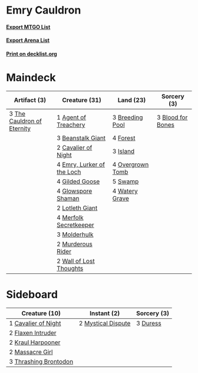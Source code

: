 # Emry Cauldron

#### [Export MTGO List](../collection/Emry%20Cauldron/Emry%20Cauldron.txt)
#### [Export Arena List](../collection/Emry%20Cauldron/Emry%20Cauldron_arena.txt)
#### [Print on decklist.org](http://decklist.org/?deckmain=1%09Agent%20of%20Treachery%0A3%09Beanstalk%20Giant%0A3%09Blood%20for%20Bones%0A3%09Breeding%20Pool%0A2%09Cavalier%20of%20Night%0A4%09Emry,%20Lurker%20of%20the%20Loch%0A4%09Forest%0A4%09Gilded%20Goose%0A4%09Glowspore%20Shaman%0A3%09Island%0A2%09Lotleth%20Giant%0A4%09Merfolk%20Secretkeeper%0A3%09Molderhulk%0A2%09Murderous%20Rider%0A4%09Overgrown%20Tomb%0A5%09Swamp%0A3%09The%20Cauldron%20of%20Eternity%0A2%09Wall%20of%20Lost%20Thoughts%0A4%09Watery%20Grave&deckside=1%09Cavalier%20of%20Night%0A3%09Duress%0A2%09Flaxen%20Intruder%0A2%09Kraul%20Harpooner%0A2%09Massacre%20Girl%0A2%09Mystical%20Dispute%0A3%09Thrashing%20Brontodon)
# Maindeck

|                                            Artifact (3)                                             |                                            Creature (31)                                            |                                         Land (23)                                         |                                        Sorcery (3)                                         |
|-----------------------------------------------------------------------------------------------------|-----------------------------------------------------------------------------------------------------|-------------------------------------------------------------------------------------------|--------------------------------------------------------------------------------------------|
|3 [The Cauldron of Eternity](http://gatherer.wizards.com/Pages/Card/Details.aspx?multiverseid=473044)|1 [Agent of Treachery](http://gatherer.wizards.com/Pages/Card/Details.aspx?multiverseid=466797)      |3 [Breeding Pool](http://gatherer.wizards.com/Pages/Card/Details.aspx?multiverseid=97088)  |3 [Blood for Bones](http://gatherer.wizards.com/Pages/Card/Details.aspx?multiverseid=466843)|
|                                                                                                     |3 [Beanstalk Giant](http://gatherer.wizards.com/Pages/Card/Details.aspx?multiverseid=473111)         |4 [Forest](http://gatherer.wizards.com/Pages/Card/Details.aspx?multiverseid=439860)        |                                                                                            |
|                                                                                                     |2 [Cavalier of Night](http://gatherer.wizards.com/Pages/Card/Details.aspx?multiverseid=466848)       |3 [Island](http://gatherer.wizards.com/Pages/Card/Details.aspx?multiverseid=439857)        |                                                                                            |
|                                                                                                     |4 [Emry, Lurker of the Loch](http://gatherer.wizards.com/Pages/Card/Details.aspx?multiverseid=473005)|4 [Overgrown Tomb](http://gatherer.wizards.com/Pages/Card/Details.aspx?multiverseid=405103)|                                                                                            |
|                                                                                                     |4 [Gilded Goose](http://gatherer.wizards.com/Pages/Card/Details.aspx?multiverseid=473122)            |5 [Swamp](http://gatherer.wizards.com/Pages/Card/Details.aspx?multiverseid=439858)         |                                                                                            |
|                                                                                                     |4 [Glowspore Shaman](http://gatherer.wizards.com/Pages/Card/Details.aspx?multiverseid=452923)        |4 [Watery Grave](http://gatherer.wizards.com/Pages/Card/Details.aspx?multiverseid=405114)  |                                                                                            |
|                                                                                                     |2 [Lotleth Giant](http://gatherer.wizards.com/Pages/Card/Details.aspx?multiverseid=452824)           |                                                                                           |                                                                                            |
|                                                                                                     |4 [Merfolk Secretkeeper](http://gatherer.wizards.com/Pages/Card/Details.aspx?multiverseid=473015)    |                                                                                           |                                                                                            |
|                                                                                                     |3 [Molderhulk](http://gatherer.wizards.com/Pages/Card/Details.aspx?multiverseid=452940)              |                                                                                           |                                                                                            |
|                                                                                                     |2 [Murderous Rider](http://gatherer.wizards.com/Pages/Card/Details.aspx?multiverseid=473059)         |                                                                                           |                                                                                            |
|                                                                                                     |2 [Wall of Lost Thoughts](http://gatherer.wizards.com/Pages/Card/Details.aspx?multiverseid=457203)   |                                                                                           |                                                                                            |


# Sideboard

|                                         Creature (10)                                          |                                         Instant (2)                                         |                                   Sorcery (3)                                    |
|------------------------------------------------------------------------------------------------|---------------------------------------------------------------------------------------------|----------------------------------------------------------------------------------|
|1 [Cavalier of Night](http://gatherer.wizards.com/Pages/Card/Details.aspx?multiverseid=466848)  |2 [Mystical Dispute](http://gatherer.wizards.com/Pages/Card/Details.aspx?multiverseid=473020)|3 [Duress](http://gatherer.wizards.com/Pages/Card/Details.aspx?multiverseid=14557)|
|2 [Flaxen Intruder](http://gatherer.wizards.com/Pages/Card/Details.aspx?multiverseid=473117)    |                                                                                             |                                                                                  |
|2 [Kraul Harpooner](http://gatherer.wizards.com/Pages/Card/Details.aspx?multiverseid=452886)    |                                                                                             |                                                                                  |
|2 [Massacre Girl](http://gatherer.wizards.com/Pages/Card/Details.aspx?multiverseid=461026)      |                                                                                             |                                                                                  |
|3 [Thrashing Brontodon](http://gatherer.wizards.com/Pages/Card/Details.aspx?multiverseid=456570)|                                                                                             |                                                                                  |

